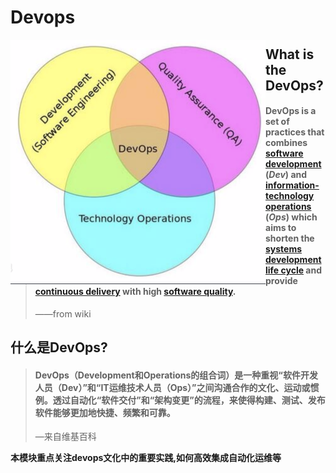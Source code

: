 # Devops

<img align="left" src="img/devops.png" alt="image-20200415143732424" style="zoom:50%;" />



## What is the DevOps?

> #### **DevOps** is a set of practices that combines [software development](https://en.wikipedia.org/wiki/Software_development) (*Dev*) and [information-technology operations](https://en.wikipedia.org/wiki/Information_technology_operations) (*Ops*) which aims to shorten the [systems development life cycle](https://en.wikipedia.org/wiki/Systems_development_life_cycle) and provide [continuous delivery](https://en.wikipedia.org/wiki/Continuous_delivery) with high [software quality](https://en.wikipedia.org/wiki/Software_quality).
>
> ——from wiki



## 什么是DevOps?

> #### **DevOps**（**Dev**elopment和**Op**erations的组合词）是一种重视“软件开发人员（Dev）”和“IT运维技术人员（Ops）”之间沟通合作的文化、运动或惯例。透过自动化“软件交付”和“架构变更”的流程，来使得构建、测试、发布软件能够更加地快捷、频繁和可靠。
>
> —来自维基百科



**本模块重点关注devops文化中的重要实践,如何高效集成自动化运维等**

